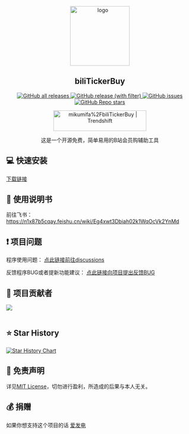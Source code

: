 <div align="center">
  <a href="https://github.com/mikumifa/biliTickerBuy" target="_blank">
    <img width="160" src="assets/icon.ico" alt="logo">
  </a>
  <h2 id="koishi">biliTickerBuy</h1>

<p>
  <!-- GitHub Downloads -->
  <a href="https://github.com/mikumifa/biliTickerBuy/releases">
    <img src="https://img.shields.io/github/downloads/mikumifa/biliTickerBuy/total" alt="GitHub all releases">
  </a>
  <!-- GitHub Release Version -->
  <a href="https://github.com/mikumifa/biliTickerBuy/releases">
    <img src="https://img.shields.io/github/v/release/mikumifa/biliTickerBuy" alt="GitHub release (with filter)">
  </a>
  <!-- GitHub Issues -->
  <a href="https://github.com/mikumifa/biliTickerBuy/issues">
    <img src="https://img.shields.io/github/issues/mikumifa/biliTickerBuy" alt="GitHub issues">
  </a>
  <!-- GitHub Stars -->
  <a href="https://github.com/mikumifa/biliTickerBuy/stargazers">
    <img src="https://img.shields.io/github/stars/mikumifa/biliTickerBuy" alt="GitHub Repo stars">
  </a>
</p>
<a href="https://trendshift.io/repositories/11145" target="_blank"><img src="https://trendshift.io/api/badge/repositories/11145" alt="mikumifa%2FbiliTickerBuy | Trendshift" style="width: 250px; height: 55px;" width="250" height="55"/></a>

这是一个开源免费，简单易用的B站会员购辅助工具
</div>






## 💻 快速安装

[下载链接](https://github.com/mikumifa/biliTickerBuy/releases)

## 👀 使用说明书
前往飞书： https://n1x87b5cqay.feishu.cn/wiki/Eg4xwt3Dbiah02k1WqOcVk2YnMd

## ❗ 项目问题

程序使用问题： [点此链接前往discussions](https://github.com/mikumifa/biliTickerBuy/discussions)

反馈程序BUG或者提新功能建议： [点此链接向项目提出反馈BUG](https://github.com/mikumifa/biliTickerBuy/issues/new/choose)



## 🤩 项目贡献者

<a href="https://github.com/mikumifa/biliTickerBuy/graphs/contributors">
  <img src="https://contrib.rocks/image?repo=mikumifa/biliTickerBuy&preview=true&max=&columns=" />
</a>
<br /><br />

## ⭐️ Star History

[![Star History Chart](https://api.star-history.com/svg?repos=mikumifa/biliTickerBuy&type=Date)](https://www.star-history.com/#mikumifa/biliTickerBuy&Date)

## 📩 免责声明

详见[MIT License](./LICENSE)，切勿进行盈利，所造成的后果与本人无关。

## 💰 捐赠

如果你想支持这个项目的话 [爱发电](https://afdian.com/a/mikumifa)
